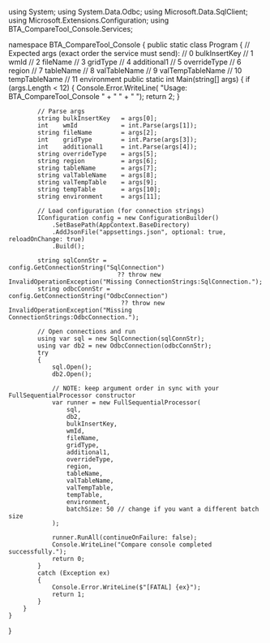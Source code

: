 using System;
using System.Data.Odbc;
using Microsoft.Data.SqlClient;
using Microsoft.Extensions.Configuration;
using BTA_CompareTool_Console.Services;

namespace BTA_CompareTool_Console
{
    public static class Program
    {
        // Expected args (exact order the service must send):
        //  0  bulkInsertKey
        //  1  wmId
        //  2  fileName
        //  3  gridType
        //  4  additional1
        //  5  overrideType
        //  6  region
        //  7  tableName
        //  8  valTableName
        //  9  valTempTableName
        // 10  tempTableName
        // 11  environment
        public static int Main(string[] args)
        {
            if (args.Length < 12)
            {
                Console.Error.WriteLine(
                    "Usage: BTA_CompareTool_Console " +
                    "<bulkInsertKey> <wmId> <fileName> <gridType> <additional1> " +
                    "<overrideType> <region> <tableName> <valTableName> <valTempTableName> <tempTableName> <environment>");
                return 2;
            }

            // Parse args
            string bulkInsertKey   = args[0];
            int    wmId            = int.Parse(args[1]);
            string fileName        = args[2];
            int    gridType        = int.Parse(args[3]);
            int    additional1     = int.Parse(args[4]);
            string overrideType    = args[5];
            string region          = args[6];
            string tableName       = args[7];
            string valTableName    = args[8];
            string valTempTable    = args[9];
            string tempTable       = args[10];
            string environment     = args[11];

            // Load configuration (for connection strings)
            IConfiguration config = new ConfigurationBuilder()
                .SetBasePath(AppContext.BaseDirectory)
                .AddJsonFile("appsettings.json", optional: true, reloadOnChange: true)
                .Build();

            string sqlConnStr = config.GetConnectionString("SqlConnection")
                                  ?? throw new InvalidOperationException("Missing ConnectionStrings:SqlConnection.");
            string odbcConnStr = config.GetConnectionString("OdbcConnection")
                                   ?? throw new InvalidOperationException("Missing ConnectionStrings:OdbcConnection.");

            // Open connections and run
            using var sql = new SqlConnection(sqlConnStr);
            using var db2 = new OdbcConnection(odbcConnStr);
            try
            {
                sql.Open();
                db2.Open();

                // NOTE: keep argument order in sync with your FullSequentialProcessor constructor
                var runner = new FullSequentialProcessor(
                    sql,
                    db2,
                    bulkInsertKey,
                    wmId,
                    fileName,
                    gridType,
                    additional1,
                    overrideType,
                    region,
                    tableName,
                    valTableName,
                    valTempTable,
                    tempTable,
                    environment,
                    batchSize: 50 // change if you want a different batch size
                );

                runner.RunAll(continueOnFailure: false);
                Console.WriteLine("Compare console completed successfully.");
                return 0;
            }
            catch (Exception ex)
            {
                Console.Error.WriteLine($"[FATAL] {ex}");
                return 1;
            }
        }
    }
}
